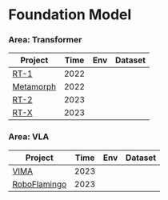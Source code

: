 # Foundation Model

### Area: Transformer

| Project                                           | Time | Env  | Dataset |
| ------------------------------------------------- | ---- | ---- | ------- |
| [RT-1](https://robotics-transformer1.github.io/)  | 2022 |      |         |
| [Metamorph](https://arxiv.org/abs/2203.11931)     | 2022 |      |         |
| [RT-2](https://robotics-transformer2.github.io/)  | 2023 |      |         |
| [RT-X](https://robotics-transformer-x.github.io/) | 2023 |      |         |



### Area: VLA

| Project                                         | Time | Env  | Dataset |
| ----------------------------------------------- | ---- | ---- | ------- |
| [VIMA](https://vimalabs.github.io/)             | 2023 |      |         |
| [RoboFlamingo](https://roboflamingo.github.io/) | 2023 |      |         |

